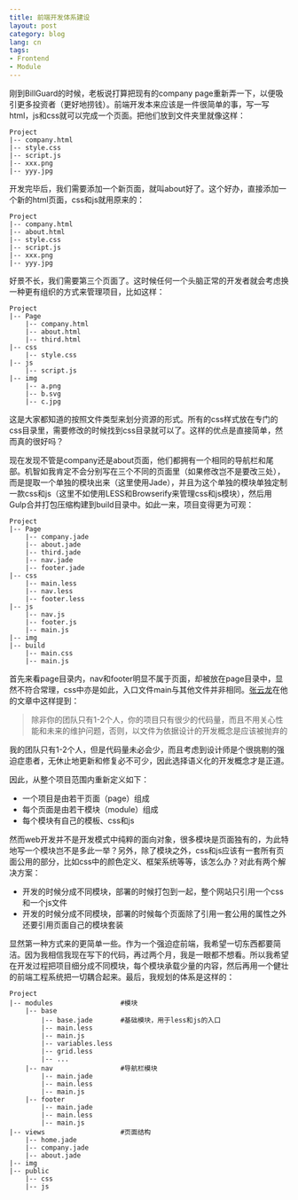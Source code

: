 ```yaml
---
title: 前端开发体系建设
layout: post
category: blog
lang: cn
tags:
- Frontend
- Module
---
```


刚到BillGuard的时候，老板说打算把现有的company page重新弄一下，以便吸引更多投资者（更好地捞钱）。前端开发本来应该是一件很简单的事，写一写html，js和css就可以完成一个页面。把他们放到文件夹里就像这样：

```
Project
|-- company.html
|-- style.css
|-- script.js
|-- xxx.png
|-- yyy.jpg
```

开发完毕后，我们需要添加一个新页面，就叫about好了。这个好办，直接添加一个新的html页面，css和js就用原来的：

```
Project
|-- company.html
|-- about.html
|-- style.css
|-- script.js
|-- xxx.png
|-- yyy.jpg
```

好景不长，我们需要第三个页面了。这时候任何一个头脑正常的开发者就会考虑换一种更有组织的方式来管理项目，比如这样：

```
Project
|-- Page
	|-- company.html
	|-- about.html
	|-- third.html
|-- css
	|-- style.css
|-- js
	|-- script.js
|-- img
	|-- a.png
	|-- b.svg
	|-- c.jpg
```

这是大家都知道的按照文件类型来划分资源的形式。所有的css样式放在专门的css目录里，需要修改的时候找到css目录就可以了。这样的优点是直接简单，然而真的很好吗？

现在发现不管是company还是about页面，他们都拥有一个相同的导航栏和尾部。机智如我肯定不会分别写在三个不同的页面里（如果修改岂不是要改三处），而是提取一个单独的模块出来（这里使用Jade），并且为这个单独的模块单独定制一款css和js（这里不如使用LESS和Browserify来管理css和js模块），然后用Gulp合并打包压缩构建到build目录中。如此一来，项目变得更为可观：

```
Project
|-- Page
	|-- company.jade
	|-- about.jade
	|-- third.jade
	|-- nav.jade
	|-- footer.jade
|-- css
	|-- main.less
	|-- nav.less
	|-- footer.less
|-- js
	|-- nav.js
	|-- footer.js
	|-- main.js
|-- img
|-- build
	|-- main.css
	|-- main.js
```

首先来看page目录内，nav和footer明显不属于页面，却被放在page目录中，显然不符合常理，css中亦是如此，入口文件main与其他文件并非相同。[张云龙][1]在他的文章中这样提到：

> 除非你的团队只有1-2个人，你的项目只有很少的代码量，而且不用关心性能和未来的维护问题，否则，以文件为依据设计的开发概念是应该被抛弃的

我的团队只有1-2个人，但是代码量未必会少，而且考虑到设计师是个很挑剔的强迫症患者，无休止地更新和修复必不可少，因此选择语义化的开发概念才是正道。

因此，从整个项目范围内重新定义如下：

- 一个项目是由若干页面（page）组成
- 每个页面是由若干模块（module）组成
- 每个模块有自己的模板、css和js

然而web开发并不是开发模式中纯粹的面向对象，很多模块是页面独有的，为此特地写一个模块岂不是多此一举？另外，除了模块之外，css和js应该有一套所有页面公用的部分，比如css中的颜色定义、框架系统等等，该怎么办？对此有两个解决方案：

- 开发的时候分成不同模块，部署的时候打包到一起，整个网站只引用一个css和一个js文件
- 开发的时候分成不同模块，部署的时候每个页面除了引用一套公用的属性之外还要引用页面自己的模块套装

显然第一种方式来的更简单一些。作为一个强迫症前端，我希望一切东西都要简洁。因为我相信我现在写下的代码，再过两个月，我是一眼都不想看。所以我希望在开发过程把项目细分成不同模块，每个模块承载少量的内容，然后再用一个健壮的前端工程系统把一切耦合起来。最后，我规划的体系是这样的：

```
Project
|-- modules 				#模块
	|-- base 
		|-- base.jade		#基础模块，用于less和js的入口
		|-- main.less
		|-- main.js
		|-- variables.less
		|-- grid.less
		|-- ...
	|-- nav					#导航栏模块
		|-- main.jade
		|-- main.less
		|-- main.js
	|-- footer
		|-- main.jade
		|-- main.less
		|-- main.js
|-- views 					#页面结构
	|-- home.jade
	|-- company.jade
	|-- about.jade
|-- img
|-- public
	|-- css
	|-- js
```

[1]: http://www.infoq.com/cn/articles/talk-front-end-integrated-solution-part2

